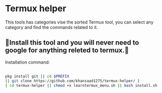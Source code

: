 # Termux helper
This tools has categories vise the sorted Termux tool, you can select any category and find the commands related to it. 

## 🎉Install this tool and you will never need to google for anything releted to termux.🎉

Installation command:<br><br>

```bash
pkg install git || cd $PREFIX
|| git clone https://github.com/khansaad1275/termux-helper/ |
| cd termux-helper || chmod +x learntermux_menu.sh || bash install.sh




```
